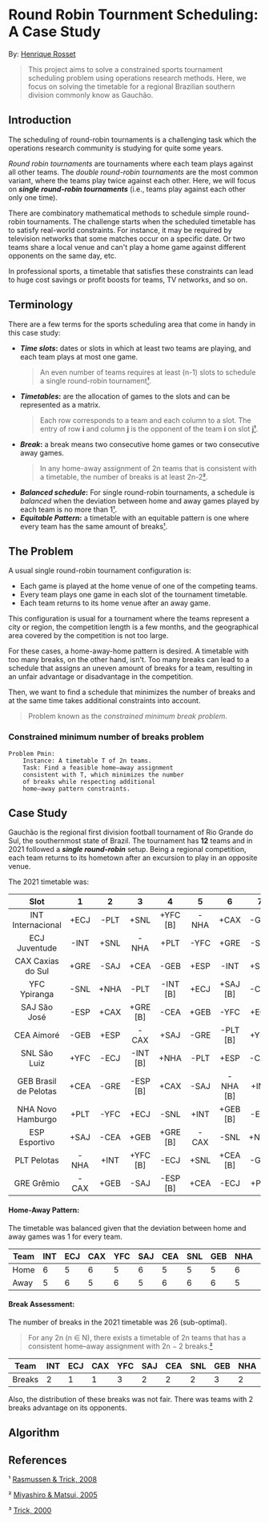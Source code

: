 Round Robin Tournment Scheduling: A Case Study
==============================================
By: [Henrique Rosset](mailto:henriquerosset@hotmail.com)

> This project aims to solve a constrained sports tournament scheduling problem using operations research methods. Here, we focus on solving the timetable for a regional Brazilian southern division commonly know as Gauchão.

## Introduction

The scheduling of round-robin tournaments is a challenging task which the operations research community is studying for quite some years. 

_Round robin tournaments_ are tournaments where each team plays against all other teams. The _double round-robin tournaments_ are the most common variant, where the teams play twice against each other. Here, we will focus on **_single round-robin tournaments_** (i.e., teams play against each other only one time).

There are combinatory mathematical methods to schedule simple round-robin tournaments. The challenge starts when the scheduled timetable has to satisfy real-world constraints. For instance, it may be required by television networks that some matches occur on a specific date. Or two teams share a local venue and can't play a home game against different opponents on the same day, etc.

In professional sports, a timetable that satisfies these constraints can lead to huge cost savings or profit boosts for teams, TV networks, and so on. 

## Terminology

There are a few terms for the sports scheduling area that come in handy in this case study:

- **_Time slots_:** dates or slots in which at least two teams are playing, and each team plays at most one game. 
    > An even number of teams requires at least (n-1) slots to schedule a single round-robin tournament[¹](#references).
- **_Timetables_:** are the allocation of games to the slots and can be represented as a matrix.
    > Each row corresponds to a team and each column to a slot. The entry of row **i** and column **j** is the opponent of the team **i** on slot **j**[¹](#references).
- **_Break_:** a break means two consecutive home games or two consecutive away games.
    > In any home-away assignment of 2n teams that is consistent with a timetable, the number of breaks is at least 2n-2[²](#references).
- **_Balanced schedule_:** For single round-robin tournaments, a schedule is _balanced_ when the deviation between home and away games played by each team is no more than 1[¹](#references).
- **_Equitable Pattern_:** a timetable with an equitable pattern is one where every team has the same amount of breaks[¹](#references).

## The Problem

A usual single round-robin tournament configuration is: 
* Each game is played at the home venue of one of the competing teams. 
* Every team plays one game in each slot of the tournament timetable.
* Each team returns to its home venue after an away game.

This configuration is usual for a tournament where the teams represent a city or region, the competition length is a few months, and the geographical area covered by the competition is not too large. 

For these cases, a home-away-home pattern is desired. A timetable with too many breaks, on the other hand, isn't. Too many breaks can lead to a schedule that assigns an uneven amount of breaks for a team, resulting in an unfair advantage or disadvantage in the competition.

Then, we want to find a schedule that minimizes the number of breaks and at the same time takes additional constraints into account. 

> Problem known as the _constrained minimum break problem_.

### Constrained minimum number of breaks problem

    Problem Pmin:
        Instance: A timetable T of 2n teams.
        Task: Find a feasible home–away assignment 
        consistent with T, which minimizes the number 
        of breaks while respecting additional 
        home–away pattern constraints.

## Case Study

Gauchão is the regional first division football tournament of Rio Grande do Sul, the southernmost state of Brazil. The tournament has **12** teams and in 2021 followed a **_single round-robin_** setup. Being a regional competition, each team returns to its hometown after an excursion to play in an opposite venue.

The 2021 timetable was:

|Slot                 | 1   | 2   | 3      | 4      | 5      | 6      | 7      | 8      | 9      | 10    | 11    |
|:-------------------:|:---:|:---:|:------:|:------:|:------:|:------:|:------:|:------:|:------:|:------:|:------:|
INT Internacional     |+ECJ  |-PLT|+SNL    |+YFC [B]|-NHA    |+CAX    |-GEB    |+SAJ    |-GRE    |-CEA [B]|+ESP    |
ECJ Juventude         |-INT  |+SNL|-NHA    |+PLT    |-YFC    |+GRE    |-SAJ    |-CEA    |-CAX    |+ESP [B]|+GEB    |
CAX Caxias do Sul     |+GRE  |-SAJ|+CEA    |-GEB    |+ESP    |-INT    |+SNL    |-NHA    |+ECJ    |+YFC [B]|-PLT    |
YFC Ypiranga          |-SNL  |+NHA|-PLT    |-INT [B]|+ECJ    |+SAJ [B]|-CEA    |+GEB    |-ESP    |-CAX [B]|+GRE    |
SAJ São José          |-ESP  |+CAX|+GRE [B]|-CEA    |+GEB    |-YFC    |+ECJ    |-INT    |+SNL    |+PLT [B]|-NHA    |
CEA Aimoré            |-GEB  |+ESP|-CAX    |+SAJ    |-GRE    |-PLT [B]|+YFC    |-ECJ    |+NHA    |+INT [B]|-SNL    | 
SNL São Luiz          |+YFC  |-ECJ|-INT [B]|+NHA    |-PLT    |+ESP    |-CAX    |+GRE    |+SAJ    |+GEB [B]|+CEA    |
GEB Brasil de Pelotas |+CEA  |-GRE|-ESP [B]|+CAX    |-SAJ    |-NHA [B]|+INT    |-YFC    |+PLT    |+SNL [B]|-ECJ    |
NHA Novo Hamburgo     |+PLT  |-YFC|+ECJ    |-SNL    |+INT    |+GEB [B]|-ESP    |+CAX    |+CEA    |+GRE [B]|+SAJ    |
ESP Esportivo         |+SAJ  |-CEA|+GEB    |+GRE [B]|-CAX    |-SNL    |+NHA    |-PLT    |+YFC    |+ECJ [B]|+INT    |
PLT Pelotas           |-NHA  |+INT|+YFC [B]|-ECJ    |+SNL    |+CEA [B]|-GRE    |+ESP    |-GEB    |-SAJ [B]|+CAX    |
GRE Grêmio            |-CAX  |+GEB|-SAJ    |-ESP [B]|+CEA    |-ECJ    |+PLT    |-SNL    |+INT    |+NHA [B]|-YFC    |

#### Home-Away Pattern:

The timetable was balanced given that the deviation between home and away games was 1 for every team.

Team  |INT|ECJ|CAX|YFC|SAJ|CEA|SNL|GEB|NHA|ESP|PLT|GRE|
------|---|---|---|---|---|---|---|---|---|---|---|---|
Home  |	6 |	5 | 6 |	5 |	6 |	5 |	5 |	5 |	6 |	6 |	6 |	5 |git add
Away  |	5 |	6 | 5 |	6 |	5 |	6 |	6 |	6 |	5 |	5 |	5 |	6 |

#### Break Assessment:

The number of breaks in the 2021 timetable was 26 (sub-optimal).

> For any 2n (n ∈ N), there exists a timetable of 2n teams that has a consistent home–away assignment with 2n − 2 breaks.[²](#references)

Team  |INT|ECJ|CAX|YFC|SAJ|CEA|SNL|GEB|NHA|ESP|PLT|GRE|
------|---|---|---|---|---|---|---|---|---|---|---|---|
Breaks|	2 |	1 | 1 |	3 |	2 |	2 |	2 |	3 |	2 |	3 |	3 |	2 |

Also, the distribution of these breaks was not fair. There was teams with 2 breaks advantage on its opponents. 

## Algorithm

## References 

¹ [Rasmussen & Trick, 2008](https://www.sciencedirect.com/science/article/pii/S0377221707005309)

² [Miyashiro & Matsui, 2005](https://www.sciencedirect.com/science/article/pii/S0167637704000951)

³ [Trick, 2000](https://link.springer.com/chapter/10.1007/3-540-44629-X_15)
